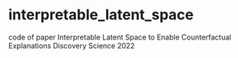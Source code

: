 # interpretable_latent_space
code of paper Interpretable Latent Space to Enable Counterfactual Explanations Discovery Science 2022
